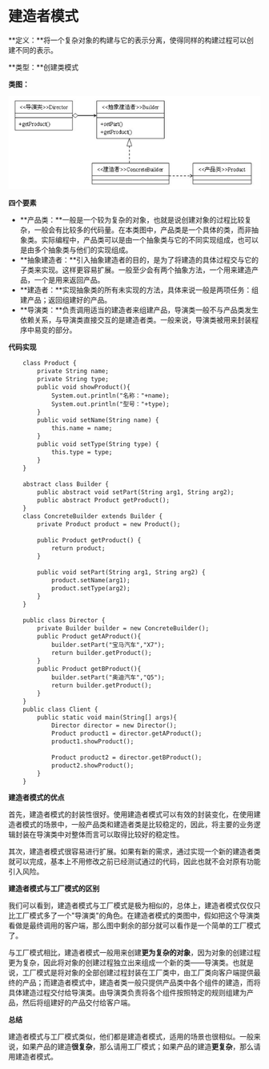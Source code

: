 # 建造者模式

**定义：**将一个复杂对象的构建与它的表示分离，使得同样的构建过程可以创建不同的表示。

**类型：**创建类模式

**类图：**

![builder-pattern](images/builder-pattern-1.jpg)

**四个要素**

* **产品类：**一般是一个较为复杂的对象，也就是说创建对象的过程比较复杂，一般会有比较多的代码量。在本类图中，产品类是一个具体的类，而非抽象类。实际编程中，产品类可以是由一个抽象类与它的不同实现组成，也可以是由多个抽象类与他们的实现组成。
* **抽象建造者：**引入抽象建造者的目的，是为了将建造的具体过程交与它的子类来实现。这样更容易扩展。一般至少会有两个抽象方法，一个用来建造产品，一个是用来返回产品。
* **建造者：**实现抽象类的所有未实现的方法，具体来说一般是两项任务：组建产品；返回组建好的产品。
* **导演类：**负责调用适当的建造者来组建产品，导演类一般不与产品类发生依赖关系，与导演类直接交互的是建造者类。一般来说，导演类被用来封装程序中易变的部分。

**代码实现**

```
    class Product {
    	private String name;
    	private String type;
    	public void showProduct(){
    		System.out.println("名称："+name);
    		System.out.println("型号："+type);
    	}
    	public void setName(String name) {
    		this.name = name;
    	}
    	public void setType(String type) {
    		this.type = type;
    	}
    }

    abstract class Builder {
    	public abstract void setPart(String arg1, String arg2);
    	public abstract Product getProduct();
    }
    class ConcreteBuilder extends Builder {
    	private Product product = new Product();

    	public Product getProduct() {
    		return product;
    	}

    	public void setPart(String arg1, String arg2) {
    		product.setName(arg1);
    		product.setType(arg2);
    	}
    }

    public class Director {
    	private Builder builder = new ConcreteBuilder();
    	public Product getAProduct(){
    		builder.setPart("宝马汽车","X7");
    		return builder.getProduct();
    	}
    	public Product getBProduct(){
    		builder.setPart("奥迪汽车","Q5");
    		return builder.getProduct();
    	}
    }
    public class Client {
    	public static void main(String[] args){
    		Director director = new Director();
    		Product product1 = director.getAProduct();
    		product1.showProduct();

    		Product product2 = director.getBProduct();
    		product2.showProduct();
    	}
    }
```

**建造者模式的优点**

首先，建造者模式的封装性很好。使用建造者模式可以有效的封装变化，在使用建造者模式的场景中，一般产品类和建造者类是比较稳定的，因此，将主要的业务逻辑封装在导演类中对整体而言可以取得比较好的稳定性。

其次，建造者模式很容易进行扩展。如果有新的需求，通过实现一个新的建造者类就可以完成，基本上不用修改之前已经测试通过的代码，因此也就不会对原有功能引入风险。

 

**建造者模式与工厂模式的区别**

我们可以看到，建造者模式与工厂模式是极为相似的，总体上，建造者模式仅仅只比工厂模式多了一个"导演类"的角色。在建造者模式的类图中，假如把这个导演类看做是最终调用的客户端，那么图中剩余的部分就可以看作是一个简单的工厂模式了。

与工厂模式相比，建造者模式一般用来创建**更为复杂的对象**，因为对象的创建过程更为复杂，因此将对象的创建过程独立出来组成一个新的类——导演类。也就是说，工厂模式是将对象的全部创建过程封装在工厂类中，由工厂类向客户端提供最终的产品；而建造者模式中，建造者类一般只提供产品类中各个组件的建造，而将具体建造过程交付给导演类。由导演类负责将各个组件按照特定的规则组建为产品，然后将组建好的产品交付给客户端。

 

**总结**

建造者模式与工厂模式类似，他们都是建造者模式，适用的场景也很相似。一般来说，如果产品的建造**很复杂**，那么请用工厂模式；如果产品的建造**更复杂**，那么请用建造者模式。
